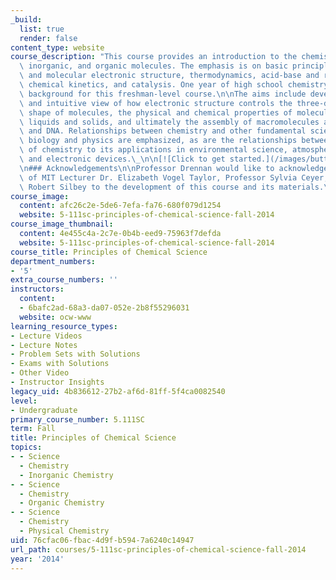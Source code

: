 ```yaml
---
_build:
  list: true
  render: false
content_type: website
course_description: "This course provides an introduction to the chemistry of biological,\
  \ inorganic, and organic molecules. The emphasis is on basic principles of atomic\
  \ and molecular electronic structure, thermodynamics, acid-base and redox equilibria,\
  \ chemical kinetics, and catalysis. One year of high school chemistry is the expected\
  \ background for this freshman-level course.\n\nThe aims include developing a unified\
  \ and intuitive view of how electronic structure controls the three-dimensional\
  \ shape of molecules, the physical and chemical properties of molecules in gases,\
  \ liquids and solids, and ultimately the assembly of macromolecules as in polymers\
  \ and DNA. Relationships between chemistry and other fundamental sciences such as\
  \ biology and physics are emphasized, as are the relationships between the science\
  \ of chemistry to its applications in environmental science, atmospheric chemistry\
  \ and electronic devices.\_\n\n[![Click to get started.](/images/button_start.png)](pages/syllabus)\n\
  \n### Acknowledgements\n\nProfessor Drennan would like to acknowledge the contributions\
  \ of MIT Lecturer Dr. Elizabeth Vogel Taylor, Professor Sylvia Ceyer, and Professor\
  \ Robert Silbey to the development of this course and its materials.\n"
course_image:
  content: afc26c2e-5de6-7efa-fa76-680f079d1254
  website: 5-111sc-principles-of-chemical-science-fall-2014
course_image_thumbnail:
  content: 4e455c4a-2c7e-0b4b-eed9-75963f7defda
  website: 5-111sc-principles-of-chemical-science-fall-2014
course_title: Principles of Chemical Science
department_numbers:
- '5'
extra_course_numbers: ''
instructors:
  content:
  - 6bafc2ad-68a3-da07-052e-2b8f55296031
  website: ocw-www
learning_resource_types:
- Lecture Videos
- Lecture Notes
- Problem Sets with Solutions
- Exams with Solutions
- Other Video
- Instructor Insights
legacy_uid: 4b836612-27b2-af6d-81ff-5f4ca0082540
level:
- Undergraduate
primary_course_number: 5.111SC
term: Fall
title: Principles of Chemical Science
topics:
- - Science
  - Chemistry
  - Inorganic Chemistry
- - Science
  - Chemistry
  - Organic Chemistry
- - Science
  - Chemistry
  - Physical Chemistry
uid: 76cfac06-fbac-4d9f-b594-7a6240c14947
url_path: courses/5-111sc-principles-of-chemical-science-fall-2014
year: '2014'
---
```

